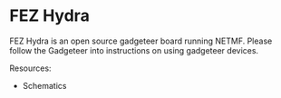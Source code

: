 # FEZ Hydra

FEZ Hydra is an open source gadgeteer board running NETMF. Please follow the Gadgeteer into instructions on using gadgeteer devices.

Resources:
*	Schematics
